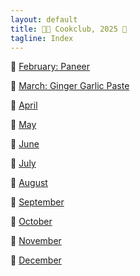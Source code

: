 ```yaml
---
layout: default
title: 🧑‍🍳 Cookclub, 2025 🍴
tagline: Index
---
```


📆 [February: Paneer](./2025/02/paneer.html)

📆 [March: Ginger Garlic Paste](./2025/03/ginger-garlic-paste.html)

📆 [April](./2025/04/todo.html)

📆 [May](./2025/05/todo.html)

📆 [June](./2025/06/todo.html)

📆 [July](./2025/07/todo.html)

📆 [August](./2025/08/todo.html)

📆 [September](./2025/09/todo.html)

📆 [October](./2025/10/todo.html)

📆 [November](./2025/11/todo.html)

📆 [December](./2025/12/todo.html)

